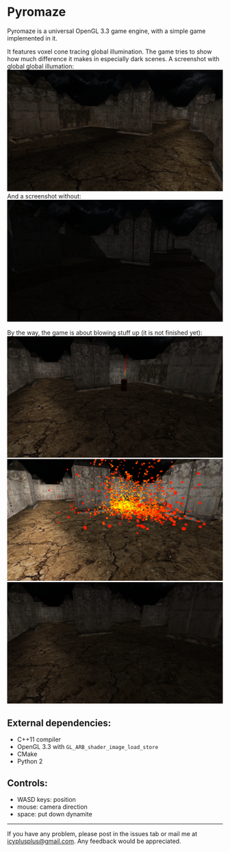 Pyromaze
=============

Pyromaze is a universal OpenGL 3.3 game engine, with a simple game implemented in it.

It features voxel cone tracing global illumination. The game tries to show how much difference it makes in especially dark scenes. A screenshot with global global illumation:
![screenshot](screenshots/with_vct.png)
And a screenshot without:
![screenshot](screenshots/without_vct.png)

By the way, the game is about blowing stuff up (it is not finished yet):
![screenshot](screenshots/dynamite.png)
![screenshot](screenshots/explosion.png)
![screenshot](screenshots/after.png)


External dependencies:
-------------------------
* C++11 compiler
* OpenGL 3.3 with ```GL_ARB_shader_image_load_store```
* CMake
* Python 2

Controls:
----------------------------------------------------
* WASD keys: position
* mouse: camera direction
* space: put down dynamite


----------------------
If you have any problem, please post in the issues tab or mail me at icyplusplus@gmail.com. Any feedback would be appreciated.

